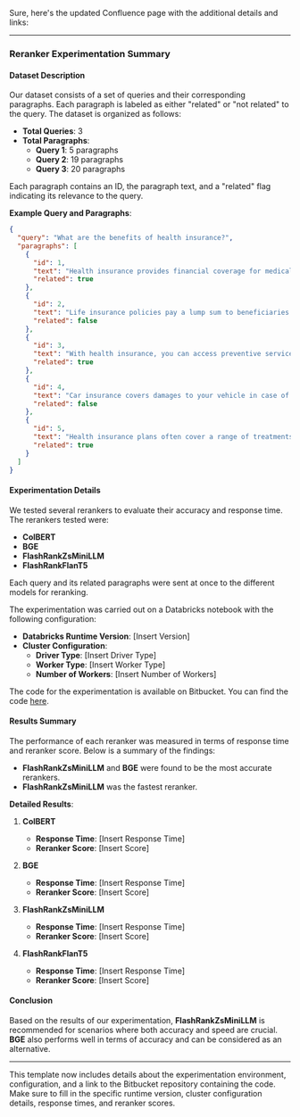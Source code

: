 Sure, here's the updated Confluence page with the additional details and links:

---

### Reranker Experimentation Summary

#### Dataset Description

Our dataset consists of a set of queries and their corresponding paragraphs. Each paragraph is labeled as either "related" or "not related" to the query. The dataset is organized as follows:

- **Total Queries**: 3
- **Total Paragraphs**:
  - **Query 1**: 5 paragraphs
  - **Query 2**: 19 paragraphs
  - **Query 3**: 20 paragraphs

Each paragraph contains an ID, the paragraph text, and a "related" flag indicating its relevance to the query.

**Example Query and Paragraphs**:

```json
{
  "query": "What are the benefits of health insurance?",
  "paragraphs": [
    {
      "id": 1,
      "text": "Health insurance provides financial coverage for medical expenses such as doctor visits, hospital stays, and medications.",
      "related": true
    },
    {
      "id": 2,
      "text": "Life insurance policies pay a lump sum to beneficiaries upon the policyholder's death.",
      "related": false
    },
    {
      "id": 3,
      "text": "With health insurance, you can access preventive services like vaccinations and screenings at no additional cost.",
      "related": true
    },
    {
      "id": 4,
      "text": "Car insurance covers damages to your vehicle in case of an accident.",
      "related": false
    },
    {
      "id": 5,
      "text": "Health insurance plans often cover a range of treatments, including surgeries and emergency care.",
      "related": true
    }
  ]
}
```

#### Experimentation Details

We tested several rerankers to evaluate their accuracy and response time. The rerankers tested were:
- **ColBERT**
- **BGE**
- **FlashRankZsMiniLLM**
- **FlashRankFlanT5**

Each query and its related paragraphs were sent at once to the different models for reranking.

The experimentation was carried out on a Databricks notebook with the following configuration:
- **Databricks Runtime Version**: [Insert Version]
- **Cluster Configuration**:
  - **Driver Type**: [Insert Driver Type]
  - **Worker Type**: [Insert Worker Type]
  - **Number of Workers**: [Insert Number of Workers]

The code for the experimentation is available on Bitbucket. You can find the code [here](https://bitbucket.org/your-repository-link).

#### Results Summary

The performance of each reranker was measured in terms of response time and reranker score. Below is a summary of the findings:

- **FlashRankZsMiniLLM** and **BGE** were found to be the most accurate rerankers.
- **FlashRankZsMiniLLM** was the fastest reranker.

**Detailed Results**:

1. **ColBERT**
   - **Response Time**: [Insert Response Time]
   - **Reranker Score**: [Insert Score]

2. **BGE**
   - **Response Time**: [Insert Response Time]
   - **Reranker Score**: [Insert Score]

3. **FlashRankZsMiniLLM**
   - **Response Time**: [Insert Response Time]
   - **Reranker Score**: [Insert Score]

4. **FlashRankFlanT5**
   - **Response Time**: [Insert Response Time]
   - **Reranker Score**: [Insert Score]

#### Conclusion

Based on the results of our experimentation, **FlashRankZsMiniLLM** is recommended for scenarios where both accuracy and speed are crucial. **BGE** also performs well in terms of accuracy and can be considered as an alternative.

---

This template now includes details about the experimentation environment, configuration, and a link to the Bitbucket repository containing the code. Make sure to fill in the specific runtime version, cluster configuration details, response times, and reranker scores.
